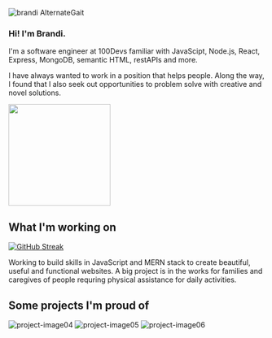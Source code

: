![brandi AlternateGait](https://user-images.githubusercontent.com/102367926/186928407-74f6b5d2-79de-4bbc-b08f-d53aad6d6827.png)
### Hi! I'm Brandi.

I'm a software engineer at 100Devs familiar with JavaScipt, Node.js, React, Express, MongoDB, semantic HTML, restAPIs and more. 

I have always wanted to work in a position that helps people. Along the way, I found that I also seek out opportunities to problem solve with creative and novel solutions. 


<img src="https://user-images.githubusercontent.com/102367926/186931312-23c4c811-2d04-4fa5-8f7c-4bdd0ddb970c.jpeg" width="200" />

## What I'm working on
[![GitHub Streak](https://github-readme-streak-stats.herokuapp.com?user=alternategait&theme=buefy)](https://git.io/streak-stats)

Working to build skills in JavaScript and MERN stack to create beautiful, useful and functional websites. A big project is in the works for families and caregives of people requring physical assistance for daily activities. 

## Some projects I'm proud of

![project-image04](https://user-images.githubusercontent.com/102367926/186933885-acd2032a-7647-437e-ba89-24a78db466d0.png)
![project-image05](https://user-images.githubusercontent.com/102367926/186933905-0191fe92-4d89-4555-bef8-3e99dcb4ffa4.png)
![project-image06](https://user-images.githubusercontent.com/102367926/186933952-891952c4-0b16-4ce9-b915-7161d50277d0.png)

